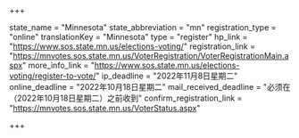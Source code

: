 +++

state_name = "Minnesota"
state_abbreviation = "mn"
registration_type = "online"
translationKey = "Minnesota"
type = "register"
hp_link = "https://www.sos.state.mn.us/elections-voting/"
registration_link = "https://mnvotes.sos.state.mn.us/VoterRegistration/VoterRegistrationMain.aspx"
more_info_link = "https://www.sos.state.mn.us/elections-voting/register-to-vote/"
ip_deadline = "2022年11月8日星期二"
online_deadline = "2022年10月18日星期二"
mail_received_deadline = "必须在（2022年10月18日星期二）之前收到"
confirm_registration_link = "https://mnvotes.sos.state.mn.us/VoterStatus.aspx"

+++